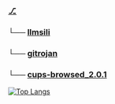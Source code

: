 ### [⎇](https://willgandre.github.io/) 
### └── [llmsili](https://github.com/WillGAndre/explo/tree/main/llmsili)
### └── [gitrojan](https://github.com/WillGAndre/explo/tree/main/gitrojan)
### └── [cups-browsed_2.0.1](https://github.com/WillGAndre/explo/tree/main/cups-browsed_2.0.1)
<!--
**WillGAndre/WillGAndre** is a ✨ _special_ ✨ repository because its `README.md` (this file) appears on your GitHub profile.

Here are some ideas to get you started:

- 🔭 I’m currently working on ...
- 🌱 I’m currently learning ...
- 👯 I’m looking to collaborate on ...
- 🤔 I’m looking for help with ...
- 💬 Ask me about ...
- 📫 How to reach me: ...
- 😄 Pronouns: ...
- ⚡ Fun fact: ...
-->
[![Top Langs](https://github-readme-stats.vercel.app/api/top-langs/?username=WillGAndre&theme=slateorange)](https://github.com/WillGAndre/github-readme-stats)

